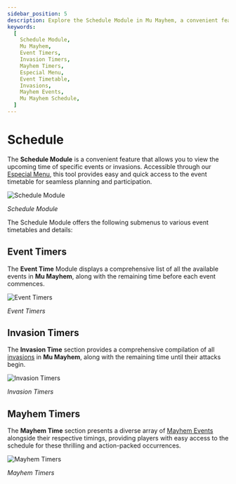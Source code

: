 ```yaml
---
sidebar_position: 5
description: Explore the Schedule Module in Mu Mayhem, a convenient feature that allows you to view the upcoming time of specific events or invasions. Accessible through the Especial Menu, this tool provides easy and quick access to the event timetable for seamless planning and participation. Discover Event Timers, Invasion Timers, and Mayhem Timers to stay informed about the schedule in Mu Mayhem.
keywords:
  [
    Schedule Module,
    Mu Mayhem,
    Event Timers,
    Invasion Timers,
    Mayhem Timers,
    Especial Menu,
    Event Timetable,
    Invasions,
    Mayhem Events,
    Mu Mayhem Schedule,
  ]
---
```


# Schedule

The **Schedule Module** is a convenient feature that allows you to view the upcoming time of specific events or invasions. Accessible through our [Especial Menu](/client-features/especial-menu), this tool provides easy and quick access to the event timetable for seamless planning and participation.

![Schedule Module](/img/client-features/all-timers.jpg)

_Schedule Module_

The Schedule Module offers the following submenus to various event timetables and details:

## Event Timers

The **Event Time** Module displays a comprehensive list of all the available events in **Mu Mayhem**, along with the remaining time before each event commences.

![Event Timers](/img/client-features/event-timers.jpg)

_Event Timers_

## Invasion Timers

The **Invasion Time** section provides a comprehensive compilation of all [invasions](/category/invasions) in **Mu Mayhem**, along with the remaining time until their attacks begin.

![Invasion Timers](/img/client-features/invasion-timers.jpg)

_Invasion Timers_

## Mayhem Timers

The **Mayhem Time** section presents a diverse array of [Mayhem Events](/events/combat-events/mayhem) alongside their respective timings, providing players with easy access to the schedule for these thrilling and action-packed occurrences.

![Mayhem Timers](/img/client-features/mayhem-timers.jpg)

_Mayhem Timers_
